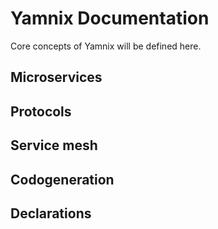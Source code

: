 # Yamnix Documentation

Core concepts of Yamnix will be defined here.

## Microservices

## Protocols

## Service mesh

## Codogeneration

## Declarations
